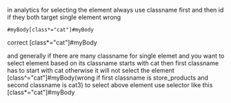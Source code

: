 in analytics for selecting the element  always use
classname first and then id if they both target single element
wrong
```
#myBody[class*="cat"]#myBody
```
correct
[class*="cat"]#myBody

and generally if there are many classname for single elemet and you want to select element based on its classname starts with cat then first classname has to start with  cat otherwise it will not select the element
[class^="cat"]#myBody(wrong if first classname is store_products  and second classname is cat3)
to select above element use selector like this
[class*="cat"]#myBody




